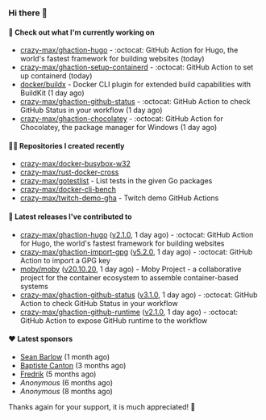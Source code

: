 ### Hi there 👋

#### 👷 Check out what I'm currently working on

- [crazy-max/ghaction-hugo](https://github.com/crazy-max/ghaction-hugo) - :octocat: GitHub Action for Hugo, the world&#39;s fastest framework for building websites (today)
- [crazy-max/ghaction-setup-containerd](https://github.com/crazy-max/ghaction-setup-containerd) - :octocat: GitHub Action to set up containerd (today)
- [docker/buildx](https://github.com/docker/buildx) - Docker CLI plugin for extended build capabilities with BuildKit (1 day ago)
- [crazy-max/ghaction-github-status](https://github.com/crazy-max/ghaction-github-status) - :octocat: GitHub Action to check GitHub Status in your workflow (1 day ago)
- [crazy-max/ghaction-chocolatey](https://github.com/crazy-max/ghaction-chocolatey) - :octocat: GitHub Action for Chocolatey, the package manager for Windows (1 day ago)

#### 👨‍💻 Repositories I created recently

- [crazy-max/docker-busybox-w32](https://github.com/crazy-max/docker-busybox-w32)
- [crazy-max/rust-docker-cross](https://github.com/crazy-max/rust-docker-cross)
- [crazy-max/gotestlist](https://github.com/crazy-max/gotestlist) - List tests in the given Go packages
- [crazy-max/docker-cli-bench](https://github.com/crazy-max/docker-cli-bench)
- [crazy-max/twitch-demo-gha](https://github.com/crazy-max/twitch-demo-gha) - Twitch demo GitHub Actions

#### 🚀 Latest releases I've contributed to

- [crazy-max/ghaction-hugo](https://github.com/crazy-max/ghaction-hugo) ([v2.1.0](https://github.com/crazy-max/ghaction-hugo/releases/tag/v2.1.0), 1 day ago) - :octocat: GitHub Action for Hugo, the world&#39;s fastest framework for building websites
- [crazy-max/ghaction-import-gpg](https://github.com/crazy-max/ghaction-import-gpg) ([v5.2.0](https://github.com/crazy-max/ghaction-import-gpg/releases/tag/v5.2.0), 1 day ago) - :octocat: GitHub Action to import a GPG key
- [moby/moby](https://github.com/moby/moby) ([v20.10.20](https://github.com/moby/moby/releases/tag/v20.10.20), 1 day ago) - Moby Project - a collaborative project for the container ecosystem to assemble container-based systems
- [crazy-max/ghaction-github-status](https://github.com/crazy-max/ghaction-github-status) ([v3.1.0](https://github.com/crazy-max/ghaction-github-status/releases/tag/v3.1.0), 1 day ago) - :octocat: GitHub Action to check GitHub Status in your workflow
- [crazy-max/ghaction-github-runtime](https://github.com/crazy-max/ghaction-github-runtime) ([v2.1.0](https://github.com/crazy-max/ghaction-github-runtime/releases/tag/v2.1.0), 1 day ago) - :octocat: GitHub Action to expose GitHub runtime to the workflow

#### ❤️ Latest sponsors
- [Sean Barlow](https://github.com/woolrab6) (1 month ago)
- [Baptiste Canton](https://github.com/batmac) (3 months ago)
- [Fredrik](https://github.com/fredrikscode) (5 months ago)
- _Anonymous_ (6 months ago)
- _Anonymous_ (8 months ago)

Thanks again for your support, it is much appreciated! 🙏
